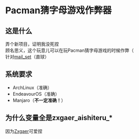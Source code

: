 # Pacman猜字母游戏作弊器
## 这是什么
弄个新项目，证明我没死捏  
顾名思义，这个玩意儿可以在玩Pacman猜字母游戏的时候作弊（  
针对[mail_set](https://github.com/mailset)（直球）
## 系统要求
- ArchLinux（准确）
- EndeavourOS（准确）
- Manjaro（**不一定准确！**）
## 为什么变量全是zxgaer_aishiteru_*
因为[Zxgaer](https://github.com/zxgaer)可爱捏
